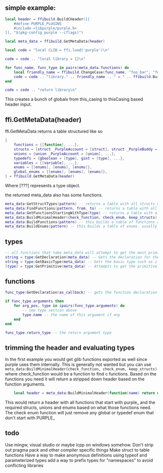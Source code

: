 ## simple example:

```lua
local header = ffibuild.BuildCHeader([[
	#define PURPLE_PLUGINS
	#include <libpurple/purple.h>
]], "$(pkg-config purple --cflags)")

local meta_data = ffibuild.GetMetaData(header)

local code = "local CLIB = ffi.load('purple')\n"

code = code .. "local library = {}\n"

for func_name, func_type in pairs(meta_data.functions) do
	local friendly_name = ffibuild.ChangeCase(func_name, "foo_bar", "fooBar")
	code = code .. "library." .. friendly_name .. " = " .. ffibuild.BuildLuaFunction(func_name, func_type) .. "\n"
end

code = code .. "return library\n"
```

This creates a bunch of globals from this_casing to thisCasing based header input.




## ffi.GetMetaData(header)
ffi.GetMetaData returns a table structured like so

```lua
{
	functions = {[function], ...},
	structs = {struct _PurpleAccount = [struct], struct _PurpleBuddy = [struct]},
	unions = {union _PurpleAccount = [union], ...},
	typedefs = {gboolean = [type], gint = [type], ...},
	variables = {[variable], ...},
	enums = {[enums], [enums], [enums]},
	global_enums = {[enums], [enums], [enums]},
} = ffibuild.GetMetaData(header)
```

Where [???] represents a type object.

the returned meta_data also has some functions.

```lua
meta_data:GetStructTypes(pattern) -- returns a table with all structs whose tag matches the pattern
meta_data:FindFunctions(pattern, from, to) -- returns a table with all functions whose name matches the pattern. from and to is just a shortcut for ffibuild.ChangeCase(str, from, to)
meta_data:GetFunctionsStartingWithType(type) -- returns a table with all functions that starts with the type (useful for object functions)
meta_data:BuildMinimalHeader(check_function, check_enum, keep_structs) -- returns a minimal header where check function and enum are used as filters and keep_structs make it so structs are not empty (which might not be useful)
meta_data:BuildFunctions(pattern) -- this builds a table of functions and somewhat automates the first example in this readme
meta_data:BuildEnums(pattern) -- this builds a table of enums. usually in examples enums are built so they can be accessed like library.e.FOO
```


## types
```lua
-- all functions that take meta_data will attempt to get the most primitive type or declaration
string = type:GetDeclaration(meta_data) -- Gets the declaration for the type such as "const char *", "void (*)(int, char)", "enums {FOO=1,BAR=2}", etc
string = type:GetBasicType(meta_data) -- Gets the basic type such as if type:GetDeclaration() would return "const char *" type:GetbasicType() would return "char"
[type] = type:GetPrimitive(meta_data) -- Attempts to get the primitive type.
```

## functions
```lua
func_type:GetDeclaration(as_callback) -- gets the function declaration or as a callback if requested. A function cold also be a callback intitially and so GetDeclaration would return that by default.

if func_type.arguments then
	for arg_pos, type in ipairs(func_type.arguments) do
		-- see type section above
		type.name -- the name of this argument if any
	end
end

func_type.return_type -- the return argument type
```

## trimming the header and evaluating types

In the first example you would get glib functions exported as well since purple uses them internally. This is generally not wanted but you can use `meta_data:BuildMinimalHeader(check_function, check_enum, keep_structs)` where check_function would be a function to find c functions. Based on the functions you need it will return a stripped down header based on the function arguments.

```lua
    local header = meta_data:BuildMinimalHeader(function(name) return name:find("^purple_") end, function(name) return name:find("PURPLE_") end, true)
```

This would return a header with all functions that start with purple_ and the required structs, unions and enums based on what those functions need. The check enum function will just remove any global or typedef enum that don't start with PURPLE_

## todo
Use mingw, visual studio or maybe lcpp on windows somehow.
Don't strip out pragma pack and other compiler specific things
Make struct to table functions
Have a way to make anonymous definitions using typeof and parameterized types
add a way to prefix types for "namespaces" to avoid conflicting libraries
